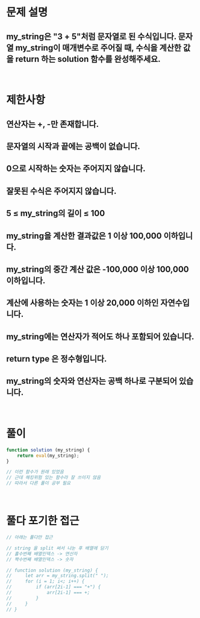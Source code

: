 # 문제 설명
## my_string은 "3 + 5"처럼 문자열로 된 수식입니다. 문자열 my_string이 매개변수로 주어질 때, 수식을 계산한 값을 return 하는 solution 함수를 완성해주세요.

<br>

# 제한사항
## 연산자는 +, -만 존재합니다.
## 문자열의 시작과 끝에는 공백이 없습니다.
## 0으로 시작하는 숫자는 주어지지 않습니다.
## 잘못된 수식은 주어지지 않습니다.
## 5 ≤ my_string의 길이 ≤ 100
## my_string을 계산한 결과값은 1 이상 100,000 이하입니다.
## my_string의 중간 계산 값은 -100,000 이상 100,000 이하입니다.
## 계산에 사용하는 숫자는 1 이상 20,000 이하인 자연수입니다.
## my_string에는 연산자가 적어도 하나 포함되어 있습니다.
## return type 은 정수형입니다.
## my_string의 숫자와 연산자는 공백 하나로 구분되어 있습니다.

<br>

# 풀이

```js
function solution (my_string) {
    return eval(my_string); 
}

// 이런 함수가 원래 있었음 
// 근데 해킹위험 있는 함수라 잘 쓰이지 않음 
// 따라서 다른 풀이 공부 필요
```

<br>

# 풀다 포기한 접근

```js
// 아래는 풀다만 접근

// string 을 split 써서 나눈 후 배열에 담기
// 홀수번째 배열인덱스 -> 연산자
// 짝수번째 배열인덱스 -> 숫자

// function solution (my_string) {
//     let arr = my_string.split(" ");
//     for (i = 1; i<; i++) {
//         if (arr[2i-1] === "+") {
//             arr[2i-1] === +;
//         }
//     }
// }
```